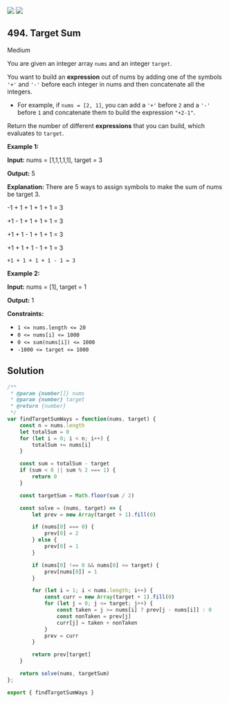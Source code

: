 [![](https://img.shields.io/github/stars/javadev/LeetCode-in-All?label=Stars&style=flat-square)](https://github.com/javadev/LeetCode-in-All)
[![](https://img.shields.io/github/forks/javadev/LeetCode-in-All?label=Fork%20me%20on%20GitHub%20&style=flat-square)](https://github.com/javadev/LeetCode-in-All/fork)

## 494\. Target Sum

Medium

You are given an integer array `nums` and an integer `target`.

You want to build an **expression** out of nums by adding one of the symbols `'+'` and `'-'` before each integer in nums and then concatenate all the integers.

*   For example, if `nums = [2, 1]`, you can add a `'+'` before `2` and a `'-'` before `1` and concatenate them to build the expression `"+2-1"`.

Return the number of different **expressions** that you can build, which evaluates to `target`.

**Example 1:**

**Input:** nums = [1,1,1,1,1], target = 3

**Output:** 5

**Explanation:** There are 5 ways to assign symbols to make the sum of nums be target 3. 

-1 + 1 + 1 + 1 + 1 = 3 

+1 - 1 + 1 + 1 + 1 = 3 

+1 + 1 - 1 + 1 + 1 = 3 

+1 + 1 + 1 - 1 + 1 = 3 

    +1 + 1 + 1 + 1 - 1 = 3

**Example 2:**

**Input:** nums = [1], target = 1

**Output:** 1

**Constraints:**

*   `1 <= nums.length <= 20`
*   `0 <= nums[i] <= 1000`
*   `0 <= sum(nums[i]) <= 1000`
*   `-1000 <= target <= 1000`

## Solution

```javascript
/**
 * @param {number[]} nums
 * @param {number} target
 * @return {number}
 */
var findTargetSumWays = function(nums, target) {
    const n = nums.length
    let totalSum = 0
    for (let i = 0; i < n; i++) {
        totalSum += nums[i]
    }

    const sum = totalSum - target
    if (sum < 0 || sum % 2 === 1) {
        return 0
    }

    const targetSum = Math.floor(sum / 2)

    const solve = (nums, target) => {
        let prev = new Array(target + 1).fill(0)

        if (nums[0] === 0) {
            prev[0] = 2
        } else {
            prev[0] = 1
        }

        if (nums[0] !== 0 && nums[0] <= target) {
            prev[nums[0]] = 1
        }

        for (let i = 1; i < nums.length; i++) {
            const curr = new Array(target + 1).fill(0)
            for (let j = 0; j <= target; j++) {
                const taken = j >= nums[i] ? prev[j - nums[i]] : 0
                const nonTaken = prev[j]
                curr[j] = taken + nonTaken
            }
            prev = curr
        }

        return prev[target]
    }

    return solve(nums, targetSum)
};

export { findTargetSumWays }
```